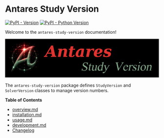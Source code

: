 # Antares Study Version

[![PyPI - Version](https://img.shields.io/pypi/v/antares-study-version.svg)](https://pypi.org/project/antares-study-version)
[![PyPI - Python Version](https://img.shields.io/pypi/pyversions/antares-study-version.svg)](https://pypi.org/project/antares-study-version)

Welcome to the `antares-study-version` documentation!

![antares-study-version-title](assets/antares-study-version-title.jpeg)

The `antares-study-version` package defines `StudyVersion` and `SolverVersion` classes to manage version numbers.

**Table of Contents**

- [overview.md](overview.md)
- [installation.md](installation.md)
- [usage.md](usage.md)
- [development.md](development.md)
- [Changelog](CHANGELOG.md)
